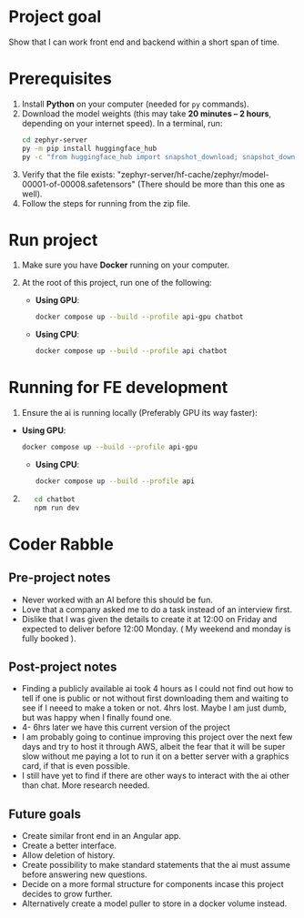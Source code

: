 # Project goal
Show that I can work front end and backend within a short span of time.

# Prerequisites

1. Install **Python** on your computer (needed for `py` commands).
2. Download the model weights (this may take **20 minutes – 2 hours**, depending on your internet speed). In a terminal, run:
   ```bash
   cd zephyr-server
   py -m pip install huggingface_hub
   py -c "from huggingface_hub import snapshot_download; snapshot_download(repo_id='HuggingFaceH4/zephyr-7b-beta', local_dir='hf-cache/zephyr', local_dir_use_symlinks=False)"
3. Verify that the file exists: "zephyr-server/hf-cache/zephyr/model-00001-of-00008.safetensors" (There should be more than this one as well).
4. Follow the steps for running from the zip file.

# Run project
1. Make sure you have **Docker** running on your computer.
2. At the root of this project, run one of the following:

   - **Using GPU**:  
     ```bash
     docker compose up --build --profile api-gpu chatbot
     ```

   - **Using CPU**:  
     ```bash
     docker compose up --build --profile api chatbot
     ```

# Running for FE development
1. Ensure the ai is running locally (Preferably GPU its way faster):
 - **Using GPU**:  
     ```bash
     docker compose up --build --profile api-gpu
     ```

   - **Using CPU**:  
     ```bash
     docker compose up --build --profile api
     ```
2. ```bash
      cd chatbot
      npm run dev
     ```

# Coder Rabble
## Pre-project notes
- Never worked with an AI before this should be fun.
- Love that a company asked me to do a task instead of an interview first.
- Dislike that I was given the details to create it at 12:00 on Friday and expected to deliver before 12:00 Monday. ( My weekend and monday is fully booked ).

## Post-project notes
- Finding a publicly available ai took 4 hours as I could not find out how to tell if one is public or not without first downloading them and waiting to see if I neeed to make a token or not. 4hrs lost. Maybe I am just dumb, but was happy when I finally found one.
- 4- 6hrs later we have this current version of the project
- I am probably going to continue improving this project over the next few days and try to host it through AWS, albeit the fear that it will be super slow without me paying a lot to run it on a better server with a graphics card, if that is even possible.
- I still have yet to find if there are other ways to interact with the ai other than chat. More research needed.

## Future goals
- Create similar front end in an Angular app.
- Create a better interface.
- Allow deletion of history.
- Create possibility to make standard statements that the ai must assume before answering new questions.
- Decide on a more formal structure for components incase this project decides to grow further.
- Alternatively create a model puller to store in a docker volume instead.
